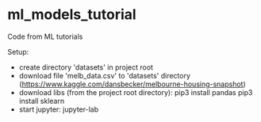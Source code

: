 # ml_models_tutorial
Code from ML tutorials

Setup:

* create directory 'datasets' in project root
* download file 'melb_data.csv' to 'datasets' directory (https://www.kaggle.com/dansbecker/melbourne-housing-snapshot)
* download libs (from the project root directory):
    pip3 install pandas
    pip3 install sklearn
* start jupyter:
    jupyter-lab
